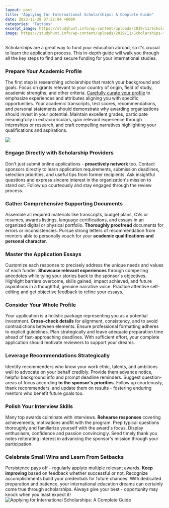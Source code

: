 ```yaml
---
layout: post
title: "Applying for International Scholarships: A Complete Guide"
date: 2023-12-28 07:22:04 +0000
categories: "Tattoos"
excerpt_image: https://studyhunt.info/wp-content/uploads/2019/11/Scholarships-for-Abroad-Study-Complete-Guide-by-Mir-Ali-Hassan.png
image: https://studyhunt.info/wp-content/uploads/2019/11/Scholarships-for-Abroad-Study-Complete-Guide-by-Mir-Ali-Hassan.png
---
```


Scholarships are a great way to fund your education abroad, so it's crucial to learn the application process. This in-depth guide will walk you through all the key steps to find and secure funding for your international studies.
### Prepare Your Academic Profile
The first step is researching scholarships that match your background and goals. Focus on grants relevant to your country of origin, field of study, academic strengths, and other criteria. [Carefully curate your profile](https://yt.io.vn/collection/abernethy) to emphasize experiences and attributes aligning you with specific opportunities.
Your academic transcripts, test scores, recommendations, and personal statements should demonstrate why awarding organizations should invest in your potential. Maintain excellent grades, participate meaningfully in extracurriculars, gain relevant experience through internships or research, and craft compelling narratives highlighting your qualifications and aspirations. 

![](https://crispy-pics.s3.amazonaws.com/uploads/ckeditor/pictures/160/content_scholarships_guide.jpg)
### Engage Directly with Scholarship Providers
Don't just submit online applications - **proactively network** too. Contact sponsors directly to learn application requirements, submission deadlines, selection priorities, and useful tips from former recipients. Ask insightful questions and express sincere interest in the organization's mission to stand out. Follow up courteously and stay engaged through the review process.
### Gather Comprehensive Supporting Documents 
Assemble all required materials like transcripts, budget plans, CVs or resumes, awards listings, language certifications, and essays in an organized digital or physical portfolio. **Thoroughly proofread** documents for errors or inconsistencies. Pursue strong letters of recommendation from mentors able to personally vouch for your **academic qualifications and personal character**. 
### Master the Application Essays
Customize each response to precisely address the unique needs and values of each funder. **Showcase relevant experiences** through compelling anecdotes while tying your stories back to the sponsor's objectives. Highlight barriers overcome, skills gained, impact achieved, and future aspirations in a thoughtful, genuine narrative voice. Practice attentive self-editing and get objective feedback to refine your essays.
### Consider Your Whole Profile
Your application is a holistic package representing you as a potential investment. **Cross-check details** for alignment, consistency, and to avoid contradictions between elements. Ensure professional formatting adheres to explicit guidelines. Plan strategically and leave adequate preparation time ahead of fast-approaching deadlines. With sufficient effort, your complete application should motivate reviewers to support your dreams.
### Leverage Recommendations Strategically  
Identify recommenders who know your work ethic, talents, and ambitions well to advocate on your behalf credibly. Provide them advance notice, helpful background info and prompt deadline reminders. Suggest question-areas of focus according **to the sponsor's priorities**. Follow up courteously, thank recommenders, and update them on results - fostering enduring mentors who benefit future goals too.   
### Polish Your Interview Skills
Many top awards culminate with interviews. **Rehearse responses** covering achievements, motivations andfit with the program. Prep typical questions thoroughly and familiarize yourself with the award's focus. Display enthusiasm, confidence and passion convincingly. Send timely thank you notes reiterating interest in advancing the sponsor's mission through your participation.
### Celebrate Small Wins and Learn From Setbacks  
Persistence pays off - regularly applyto multiple relevant awards. **Keep improving** based on feedback whether successful or not. Recognize accomplishments build your credentials for future chances. With dedicated preparation and patience, your international education dreams can certainly come true through scholarships. Always give your best - opportunity may knock when you least expect it!
![Applying for International Scholarships: A Complete Guide](https://studyhunt.info/wp-content/uploads/2019/11/Scholarships-for-Abroad-Study-Complete-Guide-by-Mir-Ali-Hassan.png)